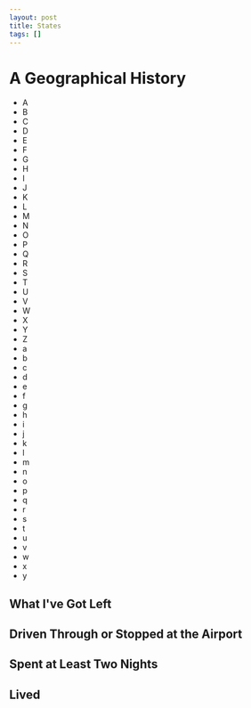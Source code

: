 ```yaml
---
layout: post
title: States
tags: []
---
```


<h1>
A Geographical History

</h1>
<ul class="stately" id="visits">
<li data-state="al" class="al been-there">
A

</li>
<li data-state="ak" class="ak left">
B

</li>
<li data-state="ar" class="ar left">
C

</li>
<li data-state="az" class="az been-there">
D

</li>
<li data-state="ca" class="ca been-there">
E

</li>
<li data-state="co" class="co been-there">
F

</li>
<li data-state="ct" class="ct been-there">
G

</li>
<li data-state="de" class="de airport">
H

</li>
<li data-state="dc" class="dc lived">
I

</li>
<li data-state="fl" class="fl been-there">
J

</li>
<li data-state="ga" class="ga been-there">
K

</li>
<li data-state="hi" class="hi left">
L

</li>
<li data-state="id" class="id airport">
M

</li>
<li data-state="il" class="il been-there">
N

</li>
<li data-state="in" class="in been-there">
O

</li>
<li data-state="ia" class="ia airport">
P

</li>
<li data-state="ks" class="ks left">
Q

</li>
<li data-state="ky" class="ky been-there">
R

</li>
<li data-state="la" class="la been-there">
S

</li>
<li data-state="me" class="me been-there">
T

</li>
<li data-state="md" class="md been-there">
U

</li>
<li data-state="ma" class="ma been-there">
V

</li>
<li data-state="mi" class="mi airport">
W

</li>
<li data-state="mn" class="mn airport">
X

</li>
<li data-state="ms" class="ms left">
Y

</li>
<li data-state="mo" class="mo been-there">
Z

</li>
<li data-state="mt" class="mt left">
a

</li>
<li data-state="ne" class="ne airport">
b

</li>
<li data-state="nv" class="nv been-there">
c

</li>
<li data-state="nh" class="nh airport">
d

</li>
<li data-state="nj" class="nj been-there">
e

</li>
<li data-state="nm" class="nm left">
f

</li>
<li data-state="ny" class="ny been-there">
g

</li>
<li data-state="nc" class="nc been-there">
h

</li>
<li data-state="nd" class="nd left">
i

</li>
<li data-state="oh" class="oh been-there">
j

</li>
<li data-state="ok" class="ok been-there">
k

</li>
<li data-state="or" class="or been-there">
l

</li>
<li data-state="pa" class="pa lived">
m

</li>
<li data-state="ri" class="ri been-there">
n

</li>
<li data-state="sc" class="sc been-there">
o

</li>
<li data-state="sd" class="sd left">
p

</li>
<li data-state="tn" class="tn been-there">
q

</li>
<li data-state="tx" class="tx been-there">
r

</li>
<li data-state="ut" class="ut airport">
s

</li>
<li data-state="va" class="va lived">
t

</li>
<li data-state="vt" class="vt left">
u

</li>
<li data-state="wa" class="wa lived">
v

</li>
<li data-state="wv" class="wv been-there">
w

</li>
<li data-state="wi" class="wi been-there">
x

</li>
<li data-state="wy" class="wy airport">
y

</li>
</ul>
<h2 class="left">
What I've Got Left

</h2>
<ul class="stately" id="left">
</ul>
<h2 class="airport">
Driven Through or Stopped at the Airport

</h2>
<ul class="stately" id="airport">
</ul>
<h2 class="been-there">
Spent at Least Two Nights

</h2>
<ul class="stately" id="been-there">
</ul>
<h2 class="lived">
Lived

</h2>
<ul class="stately" id="lived">
</ul>
<br style="clear:left">

<script>
$('\#visits .left').clone().appendTo('\#left');
$('\#visits .airport').clone().appendTo('\#airport');
$('\#visits .been-there').clone().appendTo('\#been-there');
$('\#visits .lived').clone().appendTo('\#lived');

</script>
